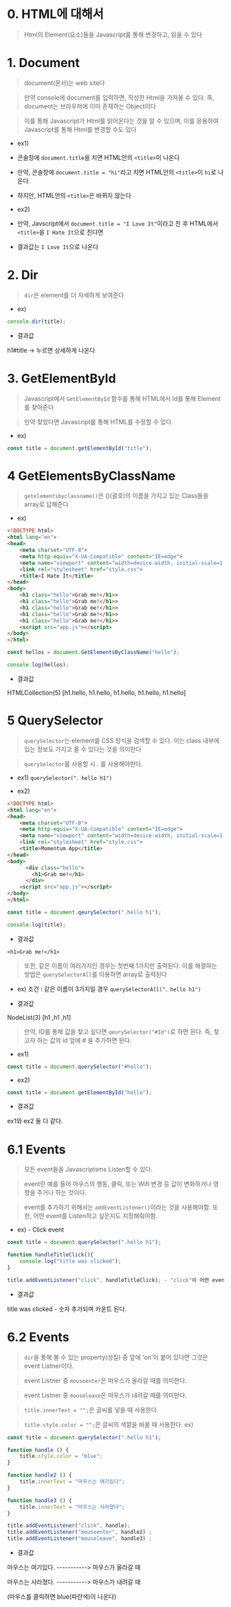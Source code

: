 # 0. HTML에 대해서

> Html의 Element(요소)들을 Javascript를 통해 변경하고, 읽을 수 있다

# 1. Document

> document(문서)는 web site다

> 만약 console에 document를 입력하면, 작성한 Html을 가져올 수 있다. 즉, document는 브라우저에 이미 존재하는 Object이다

> 이를 통해 Javascript가 Html를 읽어온다는 것을 알 수 있으며, 이를 응용하여 Javascript를 통해 Html를 변경할 수도 있다

- ex1)

- 콘솔창에 ```document.title```을 치면 HTML안의 ```<title>```이 나온다

- 만약, 콘솔창에 ```document.title = "hi"```라고 치면 HTML안의 ```<title>```이 ```hi```로 나온다.

- 하지만, HTML안의 ```<title>```은 바뀌지 않는다

- ex2)

- 만약, Javscript에서 ```document.title = "I Love It"```이라고 친 후 HTML에서 ```<title>```을 ```I Hate It```으로 친다면 

- 결과값는 ```I Love It```으로 나온다

# 2. Dir

> ```dir```은 element를 더 자세하게 보여준다

- ex)
```Javascript
console.dir(title);
```

- 결과값

h1#title -> 누르면 상세하게 나온다

# 3. GetElementById

> Javascript에서 ```GetElementById``` 함수를 통해 HTML에서 Id를 통해 Element를 찾아준다

> 만약 찾았다면 Javascript를 통해 HTML를 수정할 수 있다.

- ex)
```Javascript
const title = document.getElementById("title");
```

# 4 GetElementsByClassName

> ```getelementsbyclassname()```은 ()(괄호)의 이름을 가지고 있는 Class들을 array로 답해준다

- ex)

```HTML
<!DOCTYPE html>
<html lang="en">
<head>
    <meta charset="UTF-8">
    <meta http-equiv="X-UA-Compatible" content="IE=edge">
    <meta name="viewport" content="width=device-width, initial-scale=1.0">
    <link rel="stylesheet" href="style.css">
    <title>I Hate It</title>
</head>
<body>
    <h1 class="hello">Grab me!</h1>>
    <h1 class="hello">Grab me!</h1>>
    <h1 class="hello">Grab me!</h1>>
    <h1 class="hello">Grab me!</h1>>
    <h1 class="hello">Grab me!</h1>>    
    <script src="app.js"></script>
</body>
</html>
```


```javascript
const hellos = document.GetElementsByClassName("hello");

console.log(hellos);
```

- 결과값

HTMLCollection(5) [h1.hello, h1.hello, h1.hello, h1.hello, h1.hello]

# 5 QuerySelector

> ```querySelector```는 element를 CSS 방식을 검색할 수 있다. 이는 class 내부에 있는 정보도 가지고 올 수 있다는 것을 의미한다

> ```querySelector```를 사용할 시 . 를 사용해야한다.

- ex1) ```querySelector("```.``` hello h1")```

- ex2)

```HTML
<!DOCTYPE html>
<html lang="en">
<head>
    <meta charset="UTF-8">
    <meta http-equiv="X-UA-Compatible" content="IE=edge">
    <meta name="viewport" content="width=device-width, initial-scale=1.0">
    <link rel="stylesheet" href="style.css">
    <title>Momentum App</title>
</head>
<body>
      <div class="hello">
        <h1>Grab me!</h1>
      </div>
    <script src="app.js"></script>
</body>
</html>
```

```javascript
const title = document.qeurySelector(".hello h1");

console.log(title);
```

- 결과값

`<h1>Grab me!</h1>`

> 또한, 같은 이름이 여러가지인 경우는 첫번째 1가지만 출력된다. 이를 해결하는 방법은 ```querySelectorAll```를 이용하면 array로 출력된다

- ex) 조건 : 같은 이름이 3가지일 경우
```querySelectorAll("```.``` hello h1")```

- 결과값

NodeList(3) [h1 ,h1 ,h1]

> 만약, ID를 통해 값을 찾고 싶다면 ```qeurySelector("#Id")```로 하면 된다. 즉, 찾고자 하는 값의 id 앞에 # 을 추가하면 된다.

- ex1) 
```javascript
const title = document.querySelector("#hello");
```

- ex2)
```javascript
const title = document.getElementById("hello");
```

- 결과값

ex1와 ex2 둘 다 같다.

# 6.1 Events

> 모든 event들을 Javascriptsms Listen할 수 있다.

> event란 예를 들어 마우스의 행동, 클릭, 또는 Wifi 변경 등 값이 변화하거나 영향을 주거나 하는 것이다.

> event를 추가하기 위해서는 ```addEventListener()```이라는 것을 사용해야함. 또한, 어떤 event를 Listen하고 싶은지도 지정해줘야함.

- ex) - Click event
```javascript
const title = document.querySelector(".hello h1");

function handleTitleClick(){
    console.log("title was clicked");
}

title.addEventListener("click", handleTitleClick); - "click"이 어떤 event를 Listen할 것인지 지정한 것이다.
```

- 결과값 

title was clicked - 숫자 추가되며 카운트 된다.

# 6.2 Events

> ```dir```을 통해 볼 수 있는 property(성질) 중 앞에 'on'이 붙어 있다면 그것은 event Listner이다.

> event Listner 중 ```mouseenter```은 마우스가 올라갈 때를 의미한다.

> event Listner 중 ```mouseleave```은 마우스가 내려갈 때를 의미한다.

> ```title.innerText = "";```은 글씨를 넣을 때 사용한다.

> ```title.style.color = "";```은 글씨의 색깔을 바꿀 때 사용한다.
ex)
```javascript
const title = document.querySelector(".hello h1");

function handle () {
    title.style.color = "blue";
}

function handle2 () {
    title.innerText = "마우스는 여기있다";
}

function handle3 () {
    title.innerText = "마우스는 사라졌다";
}

title.addEventListener("click", handle);
title.addEventListener("mouseenter", handle2) ;
title.addEventListener("mouseleave", handle3) ;
```

- 결과값

마우스는 여기있다. -----------> 마우스가 올라갈 때

마우스는 사라졌다. -----------> 마우스가 내려갈 때

(마우스를 클릭하면 blue(파란색)이 나온다)